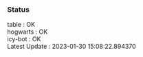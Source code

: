 ### Status


table : OK  
hogwarts : OK  
icy-bot : OK  
Latest Update : 2023-01-30 15:08:22.894370
